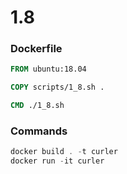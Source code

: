 # 1.8

### Dockerfile

```dockerfile
FROM ubuntu:18.04

COPY scripts/1_8.sh .

CMD ./1_8.sh
```

### Commands

```powershell
docker build . -t curler
docker run -it curler
```